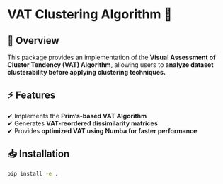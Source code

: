 # VAT Clustering Algorithm 🚀

## 📌 Overview
This package provides an implementation of the **Visual Assessment of Cluster Tendency (VAT) Algorithm**, allowing users to **analyze dataset clusterability before applying clustering techniques.**  

## ⚡ Features
✔ Implements the **Prim’s-based VAT Algorithm**  
✔ Generates **VAT-reordered dissimilarity matrices**  
✔ Provides **optimized VAT using Numba for faster performance**  

## 📥 Installation
```bash
pip install -e .
